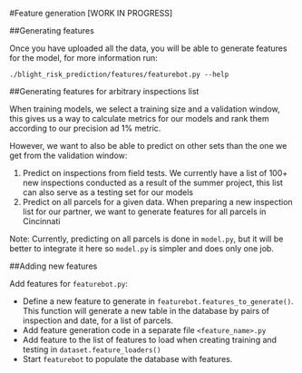 #Feature generation [WORK IN PROGRESS]

##Generating features

Once you have uploaded all the data, you will be able to generate features for the model, for more information run:

`./blight_risk_prediction/features/featurebot.py --help`

##Generating features for arbitrary inspections list

When training models, we select a training size and a validation window, this gives us a way to calculate metrics for our models and rank them according to our precision ad 1% metric.

However, we want to also be able to predict on other sets than the one we get from the validation window:

1. Predict on inspections from field tests. We currently have a list of 100+ new inspections conducted as a result of the summer project, this list can also serve as a testing set for our models
2. Predict on all parcels for a given data. When preparing a new inspection list for our partner, we want to generate features for all parcels in Cincinnati

Note: Currently, predicting on all parcels is done in `model.py`, but it will be better to integrate it here so `model.py` is simpler and does only one job.

##Adding new features

Add features for `featurebot.py`:

*  Define a new feature to generate in `featurebot.features_to_generate()`. This function will generate a new table in 
    the database by pairs of inspection and date, for a list of parcels.
*  Add feature generation code in a separate file `<feature_name>.py`
*  Add feature to the list of features to load when creating training and testing in `dataset.feature_loaders()`
*  Start `featurebot` to populate the database with features.